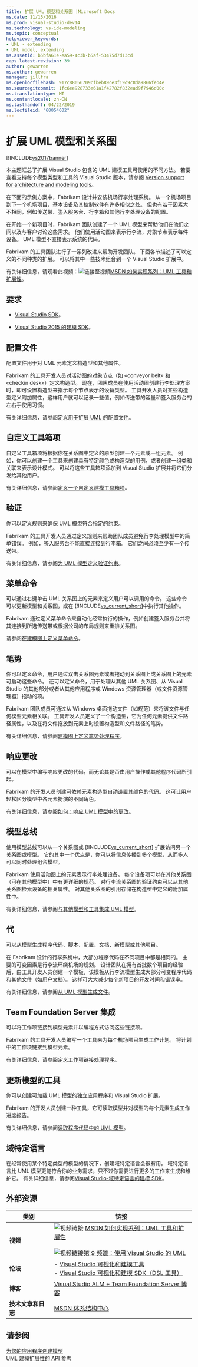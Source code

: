 ```yaml
---
title: 扩展 UML 模型和关系图 |Microsoft Docs
ms.date: 11/15/2016
ms.prod: visual-studio-dev14
ms.technology: vs-ide-modeling
ms.topic: conceptual
helpviewer_keywords:
- UML - extending
- UML model, extending
ms.assetid: b5bfa61e-ea59-4c3b-b5af-53475d7d13cd
caps.latest.revision: 39
author: gewarren
ms.author: gewarren
manager: jillfra
ms.openlocfilehash: 917c88056709cfbeb89ce3f19d9c8da9866feb4e
ms.sourcegitcommit: 1fc6ee928733e61a1f42782f832ead9f7946d00c
ms.translationtype: MT
ms.contentlocale: zh-CN
ms.lasthandoff: 04/22/2019
ms.locfileid: "60054602"
---
```

# <a name="extend-uml-models-and-diagrams"></a>扩展 UML 模型和关系图
[!INCLUDE[vs2017banner](../includes/vs2017banner.md)]

本主题汇总了扩展 Visual Studio 包含的 UML 建模工具可使用的不同方法。 若要查看支持每个模型类型和工具的 Visual Studio 版本，请参阅 [Version support for architecture and modeling tools](../modeling/what-s-new-for-design-in-visual-studio.md#VersionSupport)。  
  
 在下面的示例方案中，Fabrikam 设计并安装机场行李处理系统。 从一个机场项目到下一个机场项目，基本设备及其控制软件有许多相似之处。 但也有若干因素大不相同，例如传送带、签入服务台、行李箱和其他行李处理设备的配置。  
  
 在开始一个新项目时，Fabrikam 团队创建了一个 UML 模型来帮助他们在他们之间以及与客户讨论这些需求。 他们使用活动图来表示行李流，对象节点表示每件设备。 UML 模型不直接表示系统的代码。  
  
 Fabrikam 的工具团队进行了一系列改进来帮助开发团队。 下面各节描述了可以定义的不同种类的扩展。 可以将其中一些技术组合到一个 Visual Studio 扩展中。  
  
 有关详细信息，请观看此视频：![链接至视频](../data-tools/media/playvideo.gif "播放视频")[MSDN 如何实现系列：UML 工具和扩展性](http://go.microsoft.com/fwlink/?LinkId=214467)。  
  
## <a name="Requirements"></a> 要求  
  
- [Visual Studio SDK](../extensibility/visual-studio-sdk.md)。  
  
- [Visual Studio 2015 的建模 SDK](http://www.microsoft.com/download/details.aspx?id=48148)。  
  
## <a name="profiles"></a>配置文件  
 配置文件用于对 UML 元素定义构造型和其他属性。  
  
 Fabrikam 的工具开发人员对活动图的对象节点（如 «conveyor belt» 和 «checkin desk»）定义构造型。 现在，团队成员在使用活动图创建行李处理方案时，即可设置构造型来指示每个节点表示的设备类型。 工具开发人员对某些构造型定义附加属性，这样用户就可以记录一些值，例如传送带的容量和签入服务台的左右手使用习惯。  
  
 有关详细信息，请参阅[定义用于扩展 UML 的配置文件](../modeling/define-a-profile-to-extend-uml.md)。  
  
## <a name="custom-toolbox-items"></a>自定义工具箱项  
 自定义工具箱项将根据你在关系图中定义的原型创建一个元素或一组元素。 例如，你可以创建一个工具来创建具有特定颜色或构造型的用例，或者创建一组类和关联来表示设计模式。 可以将这些工具箱项添加到 Visual Studio 扩展并将它们分发给其他用户。  
  
 有关详细信息，请参阅[定义一个自定义建模工具箱项](../modeling/define-a-custom-modeling-toolbox-item.md)。  
  
## <a name="validation"></a>验证  
 你可以定义规则来确保 UML 模型符合指定的约束。  
  
 Fabrikam 的工具开发人员通过定义规则来帮助团队成员避免行李处理模型中的简单错误。 例如，签入服务台不能直接连接到行李箱。 它们之间必须至少有一个传送带。  
  
 有关详细信息，请参阅[为 UML 模型定义验证约束](../modeling/define-validation-constraints-for-uml-models.md)。  
  
## <a name="menu-commands"></a>菜单命令  
 可以通过右键单击 UML 关系图上的元素来定义用户可以调用的命令。 这些命令可以更新模型和关系图，或在 [!INCLUDE[vs_current_short](../includes/vs-current-short-md.md)]中执行其他操作。  
  
 Fabrikam 通过定义菜单命令来自动化经常执行的操作，例如创建签入服务台并将其连接到所选传送带或根据公司的布局规则来重排关系图。  
  
 请参阅[在建模图上定义菜单命令](../modeling/define-a-menu-command-on-a-modeling-diagram.md)。  
  
## <a name="gestures"></a>笔势  
 你可以定义命令，用户通过双击关系图元素或者拖动到关系图上或关系图上的元素可启动这些命令。 还可以定义命令，用于处理从其他 UML 关系图、从 Visual Studio 的其他部分或者从其他应用程序或 Windows 资源管理器（或文件资源管理器）拖动的项。  
  
 Fabrikam 团队成员可通过从 Windows 桌面拖动文件（如规范）来将该文件与任何模型元素相关联。 工具开发人员定义了一个构造型，它为任何元素提供文件路径属性，以及在将文件拖放到元素上时设置构造型和文件路径的笔势。  
  
 有关详细信息，请参阅[建模图上定义笔势处理程序](../modeling/define-a-gesture-handler-on-a-modeling-diagram.md)。  
  
## <a name="responding-to-changes"></a>响应更改  
 可以在模型中编写响应更改的代码，而无论其是否由用户操作或其他程序代码所引起。  
  
 Fabrikam 的开发人员创建可依赖元素构造型自动设置其颜色的代码。 这可让用户轻松区分模型中各元素扮演的不同角色。  
  
 有关详细信息，请参阅[如何：响应 UML 模型中的更改](../misc/how-to-respond-to-changes-in-a-uml-model.md)。  
  
## <a name="model-bus"></a>模型总线  
 使用模型总线可以从一个关系图或 [!INCLUDE[vs_current_short](../includes/vs-current-short-md.md)] 扩展访问另一个关系图或模型。 它的其中一个优点是，你可以将信息传播到多个模型，从而多人可以同时处理组合模型。  
  
 Fabrikam 使用活动图上的元素表示行李处理设备。 每个设备项可以在其他关系图（可在其他模型中）中有更详细的规范。 对行李流关系图的验证约束可以从其他关系图检索设备的相关属性。 对其他关系图的引用存储在构造型中定义的附加属性中。  
  
 有关详细信息，请参阅[与其他模型和工具集成 UML 模型](../modeling/integrate-uml-models-with-other-models-and-tools.md)。  
  
## <a name="generation"></a>代  
 可以从模型生成程序代码、脚本、配置、文档、新模型或其他项目。  
  
 在 Fabrikam 设计的行李系统中，大部分程序代码在不同项目中都是相同的。 主要的可变因素是行李流环绕机场的规划。 设计团队在拥有首批数个项目的经验后，由工具开发人员创建一个模板，该模板从行李流模型生成大部分可变程序代码和其他文件（如用户文档）。 这样可大大减少每个新项目的开发时间和错误率。  
  
 有关详细信息，请参阅[从 UML 模型生成文件](../modeling/generate-files-from-a-uml-model.md)。  
  
## <a name="team-foundation-server-integration"></a>Team Foundation Server 集成  
 可以将工作项链接到模型元素并以编程方式访问这些链接项。  
  
 Fabrikam 的工具开发人员编写一个工具来为每个机场项目生成工作计划。 将计划中的工作项链接到模型元素。  
  
 有关详细信息，请参阅[定义工作项链接处理程序](../modeling/define-a-work-item-link-handler.md)。  
  
## <a name="tools-that-update-models"></a>更新模型的工具  
 你可以创建可加载 UML 模型的独立应用程序和 Visual Studio 扩展。  
  
 Fabrikam 的开发人员创建一种工具，它可读取模型并对模型的每个元素生成工作进度报告。  
  
 有关详细信息，请参阅[读取程序代码中的 UML 模型](../modeling/read-a-uml-model-in-program-code.md)。  
  
## <a name="domain-specific-languages"></a>域特定语言  
 在经常使用某个特定类型的模型的情况下，创建域特定语言会很有用。 域特定语言比 UML 模型更能符合你的业务需求，只不过你需要进行更多的工作来生成和维护它。 有关详细信息，请参阅[Visual Studio-域特定语言的建模 SDK](../modeling/modeling-sdk-for-visual-studio-domain-specific-languages.md)。  
  
## <a name="external-resources"></a>外部资源  
  
|**类别**|**链接**|  
|------------------|---------------|  
|**视频**|![视频链接](../data-tools/media/playvideo.gif "播放视频") [MSDN 如何实现系列：UML 工具和扩展性](http://go.microsoft.com/fwlink/?LinkId=214467)<br /><br /> ![视频链接](../data-tools/media/playvideo.gif "播放视频")[第 9 频道：使用 Visual Studio 的 UML](http://go.microsoft.com/fwlink/?LinkId=199957)|  
|**论坛**|-   [Visual Studio 可视化和建模工具](http://go.microsoft.com/fwlink/?LinkId=184720)<br />-   [Visual Studio 可视化和建模 SDK（DSL 工具）](http://go.microsoft.com/fwlink/?LinkId=184721)|  
|**博客**|[Visual Studio ALM + Team Foundation Server 博客](http://go.microsoft.com/fwlink/?LinkID=201340)|  
|**技术文章和日志**|[MSDN 体系结构中心](http://go.microsoft.com/fwlink/?LinkId=201343)|  
  
## <a name="see-also"></a>请参阅  
 [为您的应用程序创建模型](../modeling/create-models-for-your-app.md)   
 [UML 建模扩展性的 API 参考](../modeling/api-reference-for-uml-modeling-extensibility.md)
